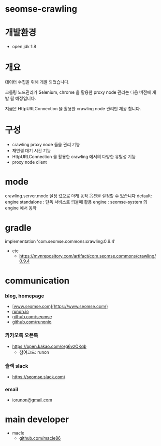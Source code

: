 # seomse-crawling

# 개발환경
- open jdk 1.8

# 개요
데이터 수집을 위해 개발 되었습니다.

크롤링 노드관리가 Selenium, chrome 을 활용한 proxy node 관리는 다음 버전에 개발 될 예정입니다.

지금은 HttpURLConnection 을 활용한 crawling node 관리만 제공 합니다.

# 구성
- crawling proxy node 들을 관리 기능
- 재연결 대기 시간 기능
- HttpURLConnection 을 활용한 crawling 에서의 다양한 유틸성 기능
- proxy node client

# mode
crawling.server.mode 설정 값으로 아래 동작 옵션을 설정할 수 있습니다 default: engine
standalone : 단독 서비스로 띄울때 활용
engine :  seomse-system 의 engine 에서 동작


# gradle
implementation 'com.seomse.commons:crawling:0.9.4'
- etc
    - https://mvnrepository.com/artifact/com.seomse.commons/crawling/0.9.4


# communication
### blog, homepage
- [www.seomse.com](https://www.seomse.com/)
- [runon.io](https://runon.io)
- [github.com/seomse](https://github.com/seomse)
- [github.com/runonio](https://github.com/runonio)


### 카카오톡 오픈톡
 - https://open.kakao.com/o/g6vzOKqb
   - 참여코드: runon 

### 슬랙 slack
- https://seomse.slack.com/


### email
- iorunon@gmail.com
 
 
# main developer
 - macle
    -  [github.com/macle86](https://github.com/macle86)
